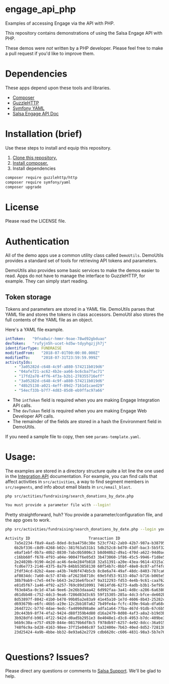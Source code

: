 # engage_api_php
Examples of accessing Engage via the API with PHP. 

This repository contains demonstrations of using the Salsa Engage API with PHP.

These demos were *not* written by a PHP developer.  Please feel free to make a pull request if you'd like to improve them.

# Dependencies

These apps depend upon these tools and libraries.

* [Composer](https://getcomposer.org/)
* [GuzzleHTTP](http://docs.guzzlephp.org/en/stable/)
* [Symfony YAML](http://symfony.com/doc/current/components/yaml.html)
* [Salsa Engage API Doc](https://help.salsalabs.com/hc/en-us/articles/115000341773)

# Installation (brief)

Use these steps to install and equip this repository.

1. [Clone this repository.](https://github.com/salsalabs/Engage_api_php)
1. [Install composer.](https://getcomposer.org/)
1. Install dependencies
``` bash
composer require guzzlehttp/http
composer require symfony/yaml
composer upgrade
```

# License

Please read the LICENSE file.

# Authentication

All of the demo apps use a common utility class called `DemoUtils`. DemoUtils
provides a standard set of tools for retrieving API tokens and parameters.

DemoUtils also provides some basic services to make the demos easier to read.
Apps do not have to manage the interface to GuzzleHTTP, for example.  They can
simply start reading.

## Token storage

Tokens and parameters are stored in a YAML file.  DemoUtils parses that YAML
file and stores the tokens in class accessors.  DemoUtil also stores the full
contents of the YAML file as an object. 

Here's a YAML file example.

```yaml
intToken:   "9fna8wir-hmmr-9oae-78wd92gbduao"
devToken:   "rufyjn5h-ucet-kd5w-tdyyhgzjjh7j"
identifierType: FUNDRAISE
modifiedFrom:   "2018-07-01T00:00:00.000Z"
modifiedTo:     "2018-07-31T23:59:59.999Z"
activityIds:
    - "3a05282d-c648-4c9f-a880-574211b019d6"
    - "04afe721-ac62-4b2e-aa66-bc6cba7fac71"
    - "17fd2a78-4ff6-4f3a-b2b1-278355716eff"
    - "3a05282d-c648-4c9f-a880-574211b019d6"
    - "48b25138-a021-4eff-89d2-7161d1caed29"
    - "54ecf33b-b7f7-4d83-85d8-eb9ffac97a66"
```

* The `intToken` field is required when you are making Engage Integration API calls.
* The `devToken` field is required when you are making Engage Web Developer API calls.
* The remainder of the fields are stored in a hash the Environment field in DemoUtils.

If you need a sample file to copy, then see  `params-template.yaml`.

# Usage:

The examples are stored in a directory structure quite a lot line the one
used in the [Integration API](https://api.salsalabs.org/help/integration) documentation.
For example, you can find calls that affect activities in `src/activities`, a way to 
find segment members in `src/segments`, and info about email blasts in `src/email_blast`.



```bash
php src/actities/fundraising/search_donations_by_date.php

You must provide a parameter file with --login!
```

Pretty straightforward, huh?  You provide a parameter/configuration file, and the
app goes to work.

```bash
php src/activities/fundraising/search_donations_by_date.php --login your_own.yaml

Activity ID                          Transaction ID                       Transaction Date         Type         Amount
    7a5e2234-f8a9-4aa5-8ded-8cba4758c38e 523cf742-2ab9-42b7-987a-b38795844343 2021-01-01T14:09:16.600Z CHARGE        25.00
    6b2bf336-c8d9-4268-b02c-381f63a531b1 5db252c8-bd70-43df-bac3-5b5f32fc16c2 2021-01-01T21:29:43.241Z CHARGE        25.95
    e8af1ebf-0b7a-40b2-8830-7abc0b5806c3 b8d040b2-d9a1-470d-a622-94d0ac514fdb 2021-01-01T21:59:16.409Z CHARGE        20.00
    c16bb60f-f678-4f93-a04e-90047f6e05d3 3b473060-1f86-45c5-9946-f1d8e588b918 2021-01-02T17:19:38.307Z CHARGE        25.00
    2e24020b-9190-4e2d-ac46-6e4e284fb818 32a51391-a20e-43ea-9614-4315a79ed275 2021-01-02T19:33:58.519Z CHARGE       100.00
    fcd6e773-2146-4375-8a79-84bb53858130 60f54b7c-0bbf-48e0-8c07-aff4fd519497 2021-01-02T20:03:11.263Z CHARGE        30.00
    2fdf34cd-82b2-4aee-a43b-74d6f474b5cb 8c8e6a74-49af-48dc-8403-787ca69c6362 2021-01-02T22:36:48.027Z CHARGE         5.00
    af0834dc-7a60-4c57-874b-af2623b8710c 69e5fd53-9133-40a7-b716-b065e578aeab 2021-01-03T00:12:13.083Z CHARGE        25.95
    38b79ab9-c7e5-447e-b643-2e216e6fbce7 9a312293-fd53-4e4b-9c61-caa7629df2e3 2021-01-03T13:31:03.555Z CHARGE        25.00
    e81d5f67-1a46-4f92-a257-769c89d10991 74614fd6-6273-4adb-b3b1-5ef95d06e5c0 2021-01-03T13:43:30.882Z CHARGE       172.00
    f63e845a-0c1d-47a4-9ee6-2e26b3daaa42 6d992faa-3a41-4d8c-a286-6a63805bedc6 2021-01-03T23:21:55.020Z CHARGE       103.18
    d61dbb48-c752-4dc3-9ea6-7286d83d3c65 59f15305-285a-4dc3-bfce-de602ba71520 2021-01-04T00:46:09.139Z CHARGE        50.00
    8d53897f-8042-41b0-b478-99b05a2e83a9 41e45a10-1e7d-4606-8b43-25282c84af62 2021-01-04T17:42:53.792Z CHARGE        25.00
    d693679b-e6fc-46b5-a19e-12c2bb107a62 7b49fe4a-fcfc-439e-94ab-dfa68cfa2304 2021-01-04T18:40:42.158Z CHARGE       100.00
    264d722c-b77d-4dae-9edc-fa4090d98a8e adfa1a64-77ba-467d-91db-67c6b51b90be 2020-12-31T20:37:29.001Z CHARGE        51.69
    20c443b9-8f74-4fa2-9424-d88f359b4d80 d16a2479-0d08-4af3-a8a2-b19d3bc62f20 2021-01-02T21:15:09.468Z CHARGE        50.00
    3b928dfd-b901-4f22-942d-d0ad5b2951e3 8e4048e1-d3c8-4953-b7dc-409be37f8f22 2020-12-31T18:13:12.543Z CHARGE       103.18
    b6b9c30a-e757-4920-844e-08179b6df8c5 f978db97-6257-4e92-8dcc-36a9151ca6fe 2020-12-30T21:20:17.508Z CHARGE        50.00
    748f6c9a-bd28-4163-98ee-37f15e046c07 5a32400e-7b63-40ed-8d52-728138fea73b 2021-01-05T05:59:40.212Z CHARGE       103.18
    23d25424-4a9b-4bbe-bb32-8e93a62e2729 cdb6620c-c606-4831-98a3-5b7e76207cef 2021-01-05T14:26:43.133Z CHARGE       360.00
                                                                                                       Total       1450.13

```

# Questions? Issues?

Please direct any questions or comments to [Salsa Support](mailto:support@salsalabs.com).
We'll be glad to help.
